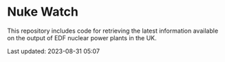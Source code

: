 # Nuke Watch

This repository includes code for retrieving the latest information available on the output of EDF nuclear power plants in the UK.

Last updated: 2023-08-31 05:07